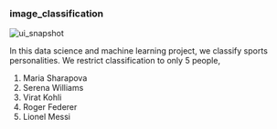 ### image_classification
![ui_snapshot](https://user-images.githubusercontent.com/42798629/209129122-a2cc3992-48a6-4c6d-b124-77c75b016e48.jpg)

In this data science and machine learning project, we classify sports personalities. We restrict classification to only 5 people,
1) Maria Sharapova
2) Serena Williams
3) Virat Kohli
4) Roger Federer
5) Lionel Messi
